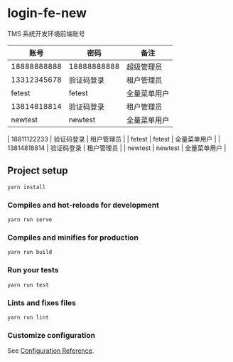 # login-fe-new

TMS 系统开发环境前端账号

| 账号 | 密码 | 备注|
| --- | --- | --- |
| 18888888888 | 18888888888 | 超级管理员 |
| 13312345678 | 验证码登录 | 租户管理员 |
| fetest | fetest | 全量菜单用户 |
| 13814818814 | 验证码登录 | 租户管理员 |
| newtest | newtest | 全量菜单用户 |

| 18811122233 | 验证码登录 | 租户管理员 |
| fetest | fetest | 全量菜单用户 |
| 13814818814 | 验证码登录 | 租户管理员 |
| newtest | newtest | 全量菜单用户 |

## Project setup
```
yarn install
```

### Compiles and hot-reloads for development
```
yarn run serve
```

### Compiles and minifies for production
```
yarn run build
```

### Run your tests
```
yarn run test
```

### Lints and fixes files
```
yarn run lint
```

### Customize configuration
See [Configuration Reference](https://cli.vuejs.org/config/).
